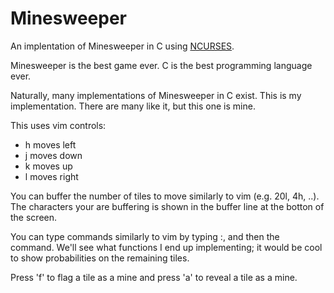 # Minesweeper

An implentation of Minesweeper in C using [NCURSES](https://tldp.org/HOWTO/NCURSES-Programming-HOWTO/index.html).

Minesweeper is the best game ever.
C is the best programming language ever.

Naturally, many implementations of Minesweeper in C exist. This is my implementation. There are many like it, but this one is mine.

This uses vim controls:
* h moves left
* j moves down
* k moves up
* l moves right

You can buffer the number of tiles to move similarly to vim (e.g. 20l, 4h, ..). The characters your are buffering is shown in the buffer line at the botton of the screen.

You can type commands similarly to vim by typing :, and then the command. We'll see what functions I end up implementing; it would be cool to show probabilities on the remaining tiles.

Press 'f' to flag a tile as a mine and press 'a' to reveal a tile as a mine.
